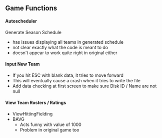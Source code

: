 
## Game Functions ##

#### Autoscheduler ####
Generate Season Schedule
- has issues displaying all teams in generated schedule
- not clear exactly what the code is meant to do
- doesn't appear to work quite right in original either

#### Input New Team ####
- If you hit ESC with blank data, it tries to move forward
- This will eventually cause a crash when it tries to write the file
- Add data checking at first screen to make sure Disk ID / Name are not null

#### View Team Rosters / Ratings ####
- ViewHittingFielding
- BAVG
	- Acts funny with value of 1000
	- Problem in original game too

